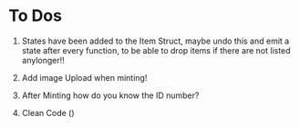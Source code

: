 # To Dos

1. States have been added to the Item Struct, maybe undo this and emit a state after every function, to be able to drop items if there are not listed anylonger!! 

2. Add image Upload when minting! 

3. After Minting how do you know the ID number? 

4. Clean Code ()